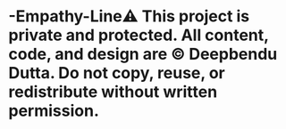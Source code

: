 # -Empathy-Line⚠️ This project is private and protected. All content, code, and design are © Deepbendu Dutta. Do not copy, reuse, or redistribute without written permission.
